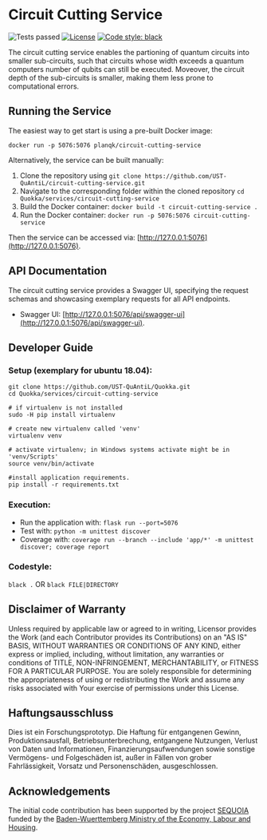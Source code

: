 # Circuit Cutting Service
![Tests passed](https://github.com/UST-QuAntiL/Quokka/actions/workflows/test-execution.yml/badge.svg)
[![License](https://img.shields.io/badge/License-Apache%202.0-blue.svg)](https://opensource.org/licenses/Apache-2.0)
[![Code style: black](https://img.shields.io/badge/code%20style-black-000000.svg)](https://github.com/psf/black)

The circuit cutting service enables the partioning of quantum circuits into smaller sub-circuits, such that circuits whose width exceeds a quantum computers number of qubits can still be executed.
Moveover, the circuit depth of the sub-circuits is smaller, making them less prone to computational errors.

## Running the Service

The easiest way to get start is using a pre-built Docker image:

``docker run -p 5076:5076 planqk/circuit-cutting-service``

Alternatively, the service can be built manually:
1. Clone the repository using ``git clone https://github.com/UST-QuAntiL/circuit-cutting-service.git``
2. Navigate to the corresponding folder within the cloned repository ``cd Quokka/services/circuit-cutting-service``
3. Build the Docker container: ``docker build -t circuit-cutting-service .``
4. Run the Docker container: ``docker run -p 5076:5076 circuit-cutting-service``

Then the service can be accessed via: [http://127.0.0.1:5076](http://127.0.0.1:5076).

## API Documentation

The circuit cutting service provides a Swagger UI, specifying the request schemas and showcasing exemplary requests for all API endpoints.
 * Swagger UI: [http://127.0.0.1:5076/api/swagger-ui](http://127.0.0.1:5076/api/swagger-ui).

## Developer Guide

### Setup (exemplary for ubuntu 18.04): 
```shell
git clone https://github.com/UST-QuAntiL/Quokka.git
cd Quokka/services/circuit-cutting-service

# if virtualenv is not installed
sudo -H pip install virtualenv

# create new virtualenv called 'venv'
virtualenv venv

# activate virtualenv; in Windows systems activate might be in 'venv/Scripts'
source venv/bin/activate

#install application requirements.
pip install -r requirements.txt
```

### Execution:
* Run the application with: ``flask run --port=5076``
* Test with: ``python -m unittest discover``
* Coverage with: ``coverage run --branch --include 'app/*' -m unittest discover; coverage report``

### Codestyle: 
``black .`` OR ``black FILE|DIRECTORY``

## Disclaimer of Warranty
Unless required by applicable law or agreed to in writing, Licensor provides the Work (and each Contributor provides its Contributions) on an "AS IS" BASIS, WITHOUT WARRANTIES OR CONDITIONS OF ANY KIND, either express or implied, including, without limitation, any warranties or conditions of TITLE, NON-INFRINGEMENT, MERCHANTABILITY, or FITNESS FOR A PARTICULAR PURPOSE. You are solely responsible for determining the appropriateness of using or redistributing the Work and assume any risks associated with Your exercise of permissions under this License.

## Haftungsausschluss
Dies ist ein Forschungsprototyp. Die Haftung für entgangenen Gewinn, Produktionsausfall, Betriebsunterbrechung, entgangene Nutzungen, Verlust von Daten und Informationen, Finanzierungsaufwendungen sowie sonstige Vermögens- und Folgeschäden ist, außer in Fällen von grober Fahrlässigkeit, Vorsatz und Personenschäden, ausgeschlossen.

## Acknowledgements
The initial code contribution has been supported by the project [SEQUOIA](https://www.iaas.uni-stuttgart.de/forschung/projekte/sequoia/) funded by the [Baden-Wuerttemberg Ministry of the Economy, Labour and Housing](https://wm.baden-wuerttemberg.de/).